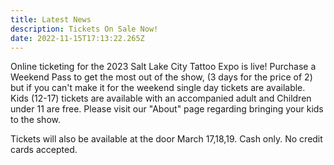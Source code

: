 ```yaml
---
title: Latest News
description: Tickets On Sale Now!
date: 2022-11-15T17:13:22.265Z
---
```


Online ticketing for the 2023 Salt Lake City Tattoo Expo is live! Purchase a Weekend Pass to get the most out of the show, (3 days for the price of 2) but if you can't make it for the weekend single day tickets are available. Kids (12-17) tickets are available with an accompanied adult and Children under 11 are free. Please visit our "About" page regarding bringing your kids to the show.

Tickets will also be available at the door March 17,18,19. Cash only. No credit cards accepted.
